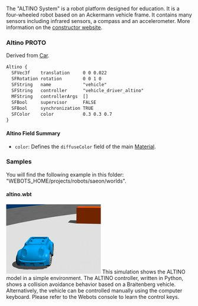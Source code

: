 The "ALTINO System" is a robot platform designed for education.
It is a four-wheeled robot based on an Ackermann vehicle frame.
It contains many sensors including infrared sensors, a compass and an accelerometer.
More information on the [constructor website](https://www.saeon-altino.com).

### Altino PROTO

Derived from [Car](https://cyberbotics.com/doc/automobile/car).

```
Altino {
  SFVec3f    translation     0 0 0.022
  SFRotation rotation        0 0 1 0
  SFString   name            "vehicle"
  SFString   controller      "vehicle_driver_altino"
  MFString   controllerArgs  []
  SFBool     supervisor      FALSE
  SFBool     synchronization TRUE
  SFColor    color           0.3 0.3 0.7
}
```

#### Altino Field Summary

- `color`: Defines the `diffuseColor` field of the main [Material](https://cyberbotics.com/doc/reference/material).

### Samples

You will find the following example in this folder: "WEBOTS\_HOME/projects/robots/saeon/worlds".

#### altino.wbt

![altino.wbt.png](images/altino/altino.wbt.thumbnail.jpg) This simulation shows the ALTINO model in a simple environment.
The ALTINO controller, written in Python, shows a collision avoidance behavior based on a Braitenberg vehicle.
Alternatively, the vehicle can be controlled manually using the computer keyboard.
Please refer to the Webots console to learn the control keys.
